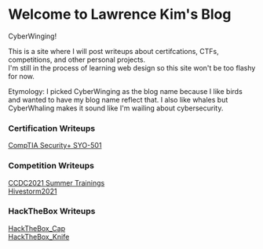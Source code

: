 # Welcome to Lawrence Kim's Blog

CyberWinging!

This is a site where I will post writeups about certifcations, CTFs, competitions, and other personal projects.  
I'm still in the process of learning web design so this site won't be too flashy for now.

Etymology: I picked CyberWinging as the blog name because I like birds and wanted to have my blog name reflect that. I also like whales but CyberWhaling makes it sound like I'm wailing about cybersecurity.

### Certification Writeups

[CompTIA Security+ SYO-501](/Writeups/Certifications/Security+.md)

### Competition Writeups

[CCDC2021 Summer Trainings](/Writeups/Competitions/CCDC2021SummerTrainings.md)  
[Hivestorm2021](/Writeups/Competitions/Hivestorm2021.md)

### HackTheBox Writeups
[HackTheBox_Cap](/Writeups/HackTheBox/Cap.md)  
[HackTheBox_Knife](/Writeups/HackTheBox/Knife.md)

